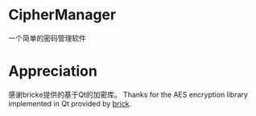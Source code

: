 # CipherManager
一个简单的密码管理软件

# Appreciation

感谢bricke提供的基于Qt的加密库。
Thanks for the AES encryption library implemented in Qt provided by [brick](https://github.com/bricke/Qt-AES "brick").